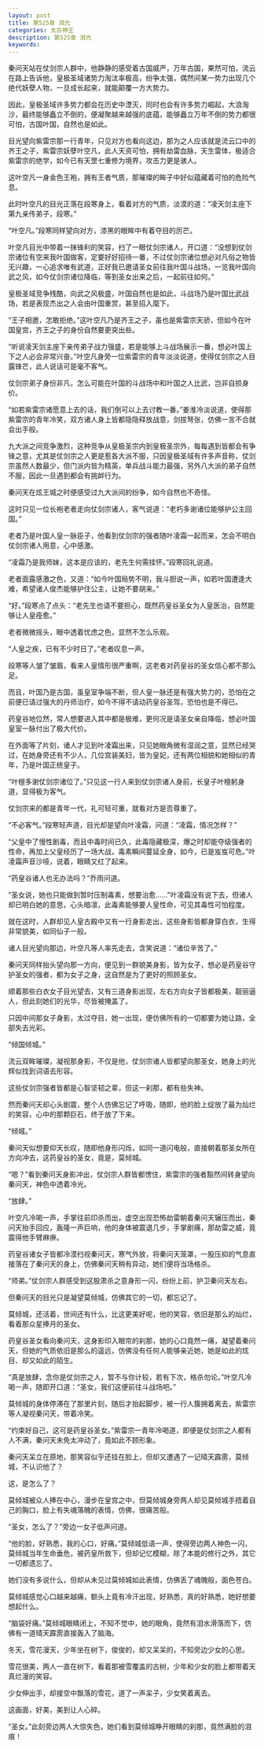 ```yaml
---
layout: post
title: 第525章 泪光
categories: 太古神王
description: 第525章 泪光
keywords:
---
```


秦问天站在仗剑宗人群中，他静静的感受着古国威严，万年古国，果然可怕，流云在路上告诉他，皇极圣域诸势力淘汰率极高，纷争太强，偶然间某一势力出现几个绝代妖孽人物，一旦成长起来，就能颠覆一方大势力。

因此，皇极圣域许多势力都会在历史中湮灭，同时也会有许多势力崛起，大浪淘沙，最终能够矗立不倒的，便凝聚越来越强的底蕴，能够矗立万年不倒的势力都很可怕，古国叶国，自然也是如此。

目光望向紫雷宗那一行青年，只见对方也看向这边，那为之人应该就是流云口中的齐王之子，紫雷宗妖孽叶空凡，此人天资可怕，拥有劫雷血脉，天生雷体，极适合紫雷宗的绝学，如今已有天罡七重修为境界，攻击力更是骇人。

这叶空凡一身金色王袍，拥有王者气质，那璀璨的眸子中好似蕴藏着可怕的危险气息。

此时叶空凡的目光正落在段寒身上，看着对方的气质，淡漠的道：“凌天剑主座下第九亲传弟子，段寒。”

“叶空凡。”段寒同样望向对方，漆黑的眼眸中有着夺目的厉芒。

叶空凡目光中带着一抹锋利的笑容，扫了一眼仗剑宗诸人，开口道：“没想到仗剑宗诸位有空来我叶国做客，定要好好招待一番，不过仗剑宗诸位想必对凡俗之物皆无兴趣，一心追求唯有武道，正好我已邀请圣女前往我叶国斗战场，一览我叶国向武之风，如今仗剑宗诸位降临，等到圣女出来之后，一起前往如何。”

皇极圣域竞争残酷，向武之风极盛，叶国自然也是如此，斗战场乃是叶国比武战场，若是表现杰出之人会由叶国重赏，甚至招入麾下。

“王子相邀，怎敢拒绝。”这叶空凡乃是齐王之子，虽也是紫雷宗天骄，但如今在叶国皇宫，齐王之子的身份自然要更突出些。

“听说凌天剑主座下亲传弟子战力强盛，若是能够上斗战场展示一番，想必叶国上下之人必会非常兴奋。”叶空凡身旁一位紫雷宗的青年淡淡说道，使得仗剑宗之人目露锋芒，此人说话可是毫不客气。

仗剑宗弟子身份非凡，怎么可能在叶国的斗战场中和叶国之人比武，岂非自损身价。

“如若紫雷宗诸愿意上去的话，我们倒可以上去讨教一番。”姜淮冷淡说道，使得那紫雷宗的青年冷笑，双方诸人身上皆都隐隐释放战意，剑拔弩张，仿佛一言不合就会出手般。

九大派之间竞争激烈，这种竞争从皇极圣宗内到皇极圣宗外，每每遇到皆都会有争锋之意，尤其是仗剑宗之人更是惹各大派不服，只因皇极圣域有许多声音称，仗剑宗虽然人数最少，但门派内皆为精英，单兵战斗能力最强，另外八大派的弟子自然不服，因此一旦遇到都会有挑衅行为。

秦问天在炫王城之时便感受过九大派间的纷争，如今自然也不奇怪。

这时只见一位长袍老者走向仗剑宗诸人，客气说道：“老朽多谢诸位能够护公主回国。”

老者乃是叶国人皇一脉臣子，他看到仗剑宗的强者随叶凌霜一起而来，怎会不明白仗剑宗诸人用意，心中感激。

“凌霜乃是我师妹，这本是应该的，老先生何需挂怀。”段寒回礼说道。

老者面露感激之色，又道：“如今叶国局势不明，我斗胆说一声，如若叶国遭逢大难，希望诸人俊杰能够护住公主，让她不要胡来。”

“好。”段寒点了点头：“老先生也请不要担心，既然药皇谷圣女为人皇医治，自然能够让人皇痊愈。”

老者微微摇头，眼中透着忧虑之色，显然不怎么乐观。

“人皇之疾，已有不少时日了。”老者叹息一声。

段寒等人皱了皱眉，看来人皇情形很严重啊，这老者对药皇谷的圣女信心都不那么足。

而且，叶国乃是古国，虽皇室争端不断，但人皇一脉还是有强大势力的，恐怕在之前便已请过强大的丹师治疗，如今不得不请动药皇谷圣驾，恐怕也是不得已。

药皇谷地位然，常人想要进入其中都是极难，更何况是请圣女亲自降临，想必叶国皇室一脉付出了极大代价。

在外面等了片刻，诸人才见到叶凌霜出来，只见她眼角微有湿润之意，显然已经哭过，在她身旁还有不少人，几位宫装美妇，皆为皇妃，还有两位相貌和她相似的青年，乃是叶国正统皇子。

“叶檀多谢仗剑宗诸位了。”只见这一行人来到仗剑宗诸人身前，长皇子叶檀躬身道，显得极为客气。

仗剑宗来的都是青年一代，礼可轻可重，就看对方是否尊重了。

“不必客气。”段寒轻声道，目光却是望向叶凌霜，问道：“凌霜，情况怎样？”

“父皇中了慢性剧毒，而且中毒时间已久，此毒隐藏极深，爆之时却能夺级强者的性命，再加上父皇经历了一场大战，毒素瞬间蔓延全身，如今，已是岌岌可危。”叶凌霜声音沙哑，说着，眼睛又红了起来。

“药皇谷诸人也无办法吗？”乔雨问道。

“圣女说，她也只能做到暂时压制毒素，想要治愈……”叶凌霜没有说下去，但诸人却已明白她的意思，心头暗凛，此毒素能够要人皇性命，可见其毒性可怕程度。

就在这时，人群却见人皇古殿中又有一行身影走出，这些身影皆都身穿白衣，生得非常貌美，如同仙子一般。

诸人目光望向那边，叶空凡等人率先走去，含笑说道：“诸位辛苦了。”

秦问天同样抬头望向那一方向，便见到一群貌美身影，皆为女子，想必是药皇谷守护圣女的强者，都为女子之身，这自然是为了更好的照顾圣女。

顺着那些白衣女子目光望去，又有三道身影出现，左右方向女子皆都极美，靓丽逼人，但此刻她们的光华，尽皆被掩盖了。

只因中间那女子身影，太过夺目，她一出现，便仿佛所有的一切都要为她让路，全部失去光彩。

“倾国倾城。”

流云双眸璀璨，凝视那身影，不仅是他，仗剑宗诸人皆都望向那圣女，她身上的光辉似找到词语去形容。

这些仗剑宗强者皆都是心智坚韧之辈，但这一刹那，都有些失神。

然而秦问天却心头剧震，整个人仿佛忘记了呼吸，随即，他的脸上绽放了最为灿烂的笑容，心中的那颗巨石，终于放了下来。

“倾城。”

秦问天似想要仰天长叹，随即他身形闪烁，如同一道闪电般，直接朝着那圣女所在方向冲去，这药皇谷的圣女，竟是，莫倾城。

“嗯？”看到秦问天身影冲出，仗剑宗人群皆都愣住，紫雷宗的强者豁然间转身望向秦问天，神色中透着冷光。

“放肆。”

叶空凡冷喝一声，手掌往前印杀而出，虚空出现恐怖劫雷朝着秦问天辗压而出，秦问天抬手回应，轰隆一声巨响，他的身体被震退几步，手掌剧痛，那劫雷之威，竟震得他手臂麻痹。

药皇谷诸女子皆都冷漠扫视秦问天，寒气外放，将秦问天笼罩，一股压抑的气息直接落在了秦问天的身上，仿佛秦问天稍有异动，她们便将当场格杀。

“师弟。”仗剑宗人群感受到这股肃杀之意身形一闪，纷纷上前，护卫秦问天左右。

但秦问天的目光只是凝望莫倾城，仿佛其它的一切，都忘记了。

莫倾城，还活着，世间还有什么，比这更美好呢，他的笑容，依旧是那么的灿烂，看着那众星捧月的圣女。

药皇谷圣女看向秦问天，这身影印入眼帘的刹那，她的心口竟然一痛，凝望着秦问天，但她的气质依旧是那么的遥远，仿佛没有任何人能够亲近她，她是如此的炫目、却又如此的陌生。

“真是放肆，念你是仗剑宗之人，暂不与你计较，若有下次，格杀勿论。”叶空凡冷喝一声，随即开口道：“圣女，我们这便前往斗战场吧。”

莫倾城的身体停滞在了那里片刻，随后才抬起脚步，被一行人簇拥着离去，紫雷宗等人凝视秦问天，带着冷笑。

“约束好自己，这可是药皇谷圣女。”紫雷宗一青年冷喝道，即便是仗剑宗之人都有人不满，秦问天未免太冲动了，竟如此不顾形象。

秦问天呆立在原地，那笑容似乎还挂在脸上，但却又遭遇了一记晴天霹雳，莫倾城，不认识他了？

这，是怎么了？

莫倾城被众人捧在中心，漫步在皇宫之中，但莫倾城身旁两人却见莫倾城手捂着自己的胸口，脸上有失魂落魄的表情，仿佛，很痛苦般。

“圣女，怎么了？”旁边一女子低声问道。

“他的脸，好熟悉，我的心口，好痛。”莫倾城低语一声，使得旁边两人神色一闪，莫倾城当年生命垂危，被药皇所救下，但却记忆模糊，除了本能的修行之外，其它一切都遗忘了。

她们没有多说什么，但却从未见过莫倾城如此表情，仿佛丢了魂魄般，面色苍白。

莫倾城感觉心口越来越痛，额头上竟有冷汗出现，好熟悉，真的好熟悉，她好想要想起什么。

“脑袋好痛。”莫倾城眼睛闭上，不知不觉中，她的眼角，竟然有泪水滑落而下，仿佛有一道晴天霹雳直接轰入了脑海。

冬天，雪花漫天，少年坐在树下，俊俊的，却又呆呆的，不知旁边少女的心思。

雪花很美，两人一直在树下，看着那被雪覆盖的古树，少年和少女的脸上都带着天真烂漫的笑容。

少女伸出手，却接空中飘落的雪花，道了一声呆子，少女笑着离去。

这画面，好美，美到让人心碎。

“圣女。”此刻旁边两人大惊失色，她们看到莫倾城睁开眼睛的刹那，竟然满脸的泪痕！
